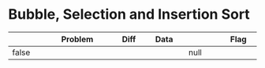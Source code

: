 # Bubble, Selection and Insertion Sort

<table><thead><tr><th width="73" data-type="checkbox"> </th><th width="259">Problem</th><th width="74" data-type="select">Diff</th><th width="124">Data</th><th width="110" data-type="rating" data-max="5"></th><th width="104">Flag</th></tr></thead><tbody><tr><td>false</td><td></td><td></td><td></td><td>null</td><td></td></tr></tbody></table>

